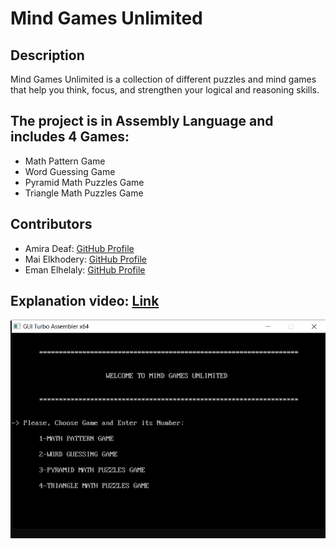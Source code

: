 # Mind Games Unlimited

## Description
Mind Games Unlimited is a collection of different puzzles and mind games that help you think, focus, and strengthen your logical and reasoning skills.

## The project is in Assembly Language and includes 4 Games:
  - Math Pattern Game
  - Word Guessing Game
  - Pyramid Math Puzzles Game
  - Triangle Math Puzzles Game

## Contributors
- Amira Deaf: [GitHub Profile](https://github.com/AmiraDeef)
- Mai Elkhodery: [GitHub Profile](https://github.com/maielkhodery)
- Eman Elhelaly: [GitHub Profile](https://github.com/EmanElhelaly11)

## Explanation video: [Link](https://youtu.be/JELeX1ift40?si=bGSgYDcw_gB375e2)
 
<img src="Home.png"  />
